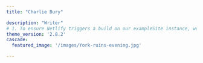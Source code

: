 ```yaml
---
title: "Charlie Bury"

description: "Writer"
# 1. To ensure Netlify triggers a build on our exampleSite instance, we need to change a file in the exampleSite directory.
theme_version: '2.8.2'
cascade:
  featured_image: '/images/York-ruins-evening.jpg'

---
```

